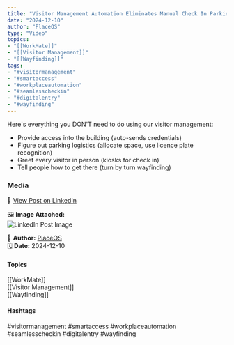 ```yaml
---
title: "Visitor Management Automation Eliminates Manual Check In Parking and Wayfinding"  
date: "2024-12-10"  
author: "PlaceOS"  
type: "Video"  
topics:  
- "[[WorkMate]]"  
- "[[Visitor Management]]"  
- "[[Wayfinding]]"  
tags:  
- "#visitormanagement"  
- "#smartaccess"  
- "#workplaceautomation"  
- "#seamlesscheckin"  
- "#digitalentry"  
- "#wayfinding"  
---
```

Here's everything you DON'T need to do using our visitor management:

- Provide access into the building (auto-sends credentials)  
- Figure out parking logistics (allocate space, use licence plate recognition)  
- Greet every visitor in person (kiosks for check in)  
- Tell people how to get there (turn by turn wayfinding)

### Media

🔗 [View Post on LinkedIn](https://www.linkedin.com/feed/update/urn:li:activity:7272093917695610882)  
  
🖼 **Image Attached:**  
![LinkedIn Post Image](https://media.licdn.com/dms/image/v2/D5605AQEDL-a65rXJCw/videocover-high/videocover-high/0/1733802283533?e=1742263200&v=beta&t=pZXy0B32ct8wa7PT_QMckSgxn_iQK3rX9SuCC1Zg1YE)  
  
👤 **Author:** [PlaceOS](https://www.linkedin.com/company/placeos/)  
🗓️ **Date:** 2024-12-10

#### Topics

[[WorkMate]]  
[[Visitor Management]]  
[[Wayfinding]]  

#### Hashtags

#visitormanagement #smartaccess #workplaceautomation #seamlesscheckin #digitalentry #wayfinding